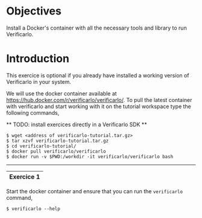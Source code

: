 # Objectives 
Install a Docker's container with all the necessary tools and library to run Verificarlo.

# Introduction
This exercice is optional if you already have installed a working version of Verificarlo in your system.

We will use the docker container available at <https://hub.docker.com/r/verificarlo/verificarlo/>.
To pull the latest container with verificarlo and start working with it on the tutorial workspace type the following commands,

** TODO: install exercices directly in a Verificarlo SDK **

    $ wget <address of verificarlo-tutorial.tar.gz>
    $ tar xzvf verificarlo-tutorial.tar.gz
    $ cd verificarlo-tutorial/
    $ docker pull verificarlo/verificarlo
    $ docker run -v $PWD:/workdir -it verificarlo/verificarlo bash

***

| Exercice 1 |
|:------------|

Start the docker container and ensure that you can run the `verificarlo` command,

    $ verificarlo --help
